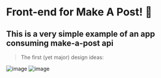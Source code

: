 # Front-end for Make A Post! :tada:

## This is a very simple example of an app consuming make-a-post api

> The first (yet major) design ideas:

![image](https://user-images.githubusercontent.com/15215540/227666774-dcfdf15b-ba6e-41a3-8e2f-e8fe1573e018.png)
![image](https://user-images.githubusercontent.com/15215540/227666864-0011741e-c6f9-4198-9c51-7ee2240f8a1c.png)
